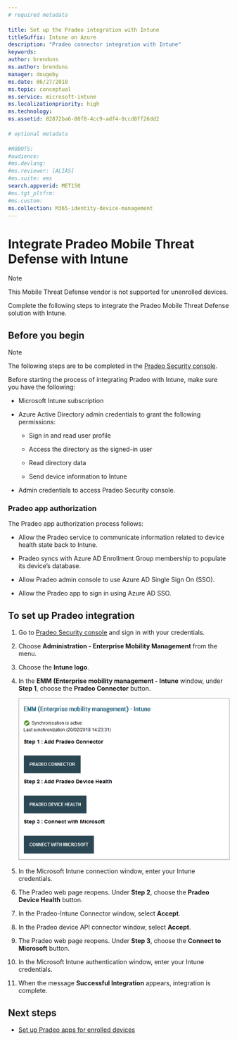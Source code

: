 ```yaml
---
# required metadata

title: Set up the Pradeo integration with Intune
titleSuffix: Intune on Azure
description: "Pradeo connector integration with Intune"
keywords:
author: brenduns
ms.author: brenduns
manager: dougeby
ms.date: 06/27/2018
ms.topic: conceptual
ms.service: microsoft-intune
ms.localizationpriority: high
ms.technology:
ms.assetid: 82872ba6-80f8-4cc9-adf4-0ccd8ff26dd2

# optional metadata

#ROBOTS:
#audience:
#ms.devlang:
#ms.reviewer: [ALIAS]
#ms.suite: ems
search.appverid: MET150
#ms.tgt_pltfrm:
#ms.custom:
ms.collection: M365-identity-device-management
---
```


# Integrate Pradeo Mobile Threat Defense with Intune

> [!NOTE]
> This Mobile Threat Defense vendor is not supported for unenrolled devices.

Complete the following steps to integrate the Pradeo Mobile Threat Defense solution with Intune.

## Before you begin

> [!NOTE]
> The following steps are to be completed in the [Pradeo Security console](https://www.apps-security.com).

Before starting the process of integrating Pradeo with Intune, make sure you have the following:

- Microsoft Intune subscription

- Azure Active Directory admin credentials to grant the following permissions:

  - Sign in and read user profile

  - Access the directory as the signed-in user

  - Read directory data

  - Send device information to Intune

- Admin credentials to access Pradeo Security console.

### Pradeo app authorization

The Pradeo app authorization process follows:

- Allow the Pradeo service to communicate information related to device health state back to Intune.

- Pradeo syncs with Azure AD Enrollment Group membership to populate its device’s database.

- Allow Pradeo admin console to use Azure AD Single Sign On (SSO).

- Allow the Pradeo app to sign in using Azure AD SSO.

## To set up Pradeo integration

1. Go to [Pradeo Security console](https://www.apps-security.com) and sign in with your credentials.

2. Choose **Administration - Enterprise Mobility Management** from the menu.

3. Choose the **Intune logo**.

4. In the **EMM (Enterprise mobility management - Intune** window, under **Step 1**, choose the **Pradeo Connector** button. 

    ![Screenshot of the Pradeo EMM Intune window](./media/pradeo-mtd-connector-integration/pradeo_setup.png)

5. In the Microsoft Intune connection window, enter your Intune credentials.

5. The Pradeo web page reopens. Under **Step 2**, choose the **Pradeo Device Health** button.

7. In the Pradeo-Intune Connector window, select **Accept**. 

8. In the Pradeo device API connector window, select **Accept**.

9. The Pradeo web page reopens. Under **Step 3**, choose the **Connect to Microsoft** button. 

10. In the Microsoft Intune authentication window, enter your Intune credentials.

11. When the message **Successful Integration** appears, integration is complete.

## Next steps

- [Set up Pradeo apps for enrolled devices](mtd-apps-ios-app-configuration-policy-add-assign.md)
